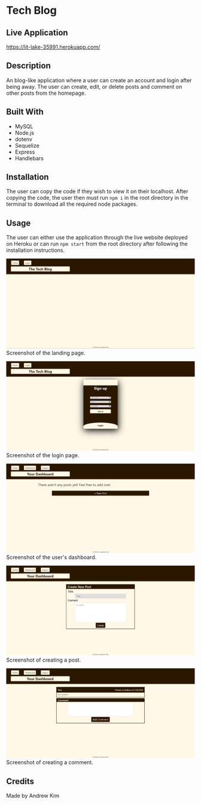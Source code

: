 # Tech Blog

## Live Application
https://lit-lake-35991.herokuapp.com/

## Description
An blog-like application where a user can create an account and login after being away. The user can create, edit, or delete posts and comment on other posts from the homepage.

## Built With
* MySQL
* Node.js
* dotenv
* Sequelize
* Express
* Handlebars

## Installation
The user can copy the code if they wish to view it on their localhost. After copying the code, the user then must run `npm i` in the root directory in the terminal to download all the required node packages.

## Usage
The user can either use the application through the live website deployed on Heroku or can run `npm start` from the root directory after following the installation instructions.

![screenshot of landing page](./assets/images/landingpage-ss.png?raw=true "Landing Page")
Screenshot of the landing page.

![screenshot of login page](./assets/images/login-signup-ss.png?raw=true "Login/Signup Page")
Screenshot of the login page.

![screenshot of dashboard](./assets/images/dashboard-ss.png?raw=true "Dashboard")
Screenshot of the user's dashboard.

![screenshot of creating a post](./assets/images/create-post-ss.png?raw=true "Create a Post")
Screenshot of creating a post.

![screenshot of comment section](./assets/images/comment-ss.png?raw=true "Comment section")
Screenshot of creating a comment.

## Credits
Made by Andrew Kim